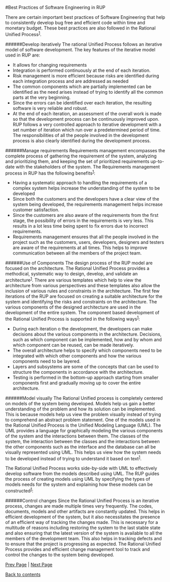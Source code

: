 #Best Practices of Software Engineering in RUP

There are certain important best practices of Software Engineering that help to consistently develop bug free and efficient code within time and monetary budget. These best practices are also followed in the Rational Unified Process<sup>[1]( https://github.com/Krithika-Balan2290/Rational-Unified-Process/blob/master/docs/refs.md)</sup>.

######Develop iteratively
The rational Unified Process follows an iterative model of software development. The key features of the iterative model used in RUP are:
+ It allows for changing requirements
+ Integration is performed continuously at the end of each iteration.
+ Risk management is more efficient because risks are identified during each integration process and are addressed as needed
+ The common components which are partially implemented can be identified as the need arises instead of trying to identify all the common parts at the very beginning.
+ Since the errors can be identified over each iteration, the resulting software is very reliable and robust.
+ At the end of each iteration, an assessment of the overall work is made so that the development process can be continuously improved upon.
RUP follows a very controlled approach to iterative development with a set number of iteration which run over a predetermined period of time. The responsibilities of all the people involved in the development process is also clearly identified during the development process.

######Manage requirements
Requirements management encompasses the complete process of gathering the requirement of the system, analyzing and prioritizing them, and keeping the set of prioritized requirements up-to-date with the stakeholders of the system. The Requirements management process in RUP has the following benefits<sup>[1]( https://github.com/Krithika-Balan2290/Rational-Unified-Process/blob/master/docs/refs.md)</sup>:
+ Having a systematic approach to handling the requirements of a complex system helps increase the understanding of the system to be developed
+ Since both the customers and the developers have a clear view of the system being developed, the requirements management helps increase customer satisfaction.
+ Since the customers are also aware of the requirements from the first stage, the possibility of errors in the requirements is very less. This results in a lot less time being spent to fix errors due to incorrect requirements.
+ Requirements management ensures that all the people involved in the project such as the customers, users, developers, designers and testers are aware of the requirements at all times. This helps to improve communication between all the members of the project team.

######Use of Components
The design process of the RUP model are focused on the architecture. The Rational Unified Process provides a methodical, systematic way to design, develop, and validate an architecture<sup>[1]( https://github.com/Krithika-Balan2290/Rational-Unified-Process/blob/master/docs/refs.md)</sup>. There are various templates which help to view the architecture from various perspectives and these templates also allow the inclusion of various rules and constraints in the architecture. The first few iterations of the RUP are focused on creating a suitable architecture for the system and identifying the risks and constraints on the architecture.
The various components of the designed architecture are used in the development of the entire system. The component based development of the Rational Unified Process is supported in the following ways<sup>[1]( https://github.com/Krithika-Balan2290/Rational-Unified-Process/blob/master/docs/refs.md)</sup>:
+ During each iteration o the development, the developers can make decisions about the various components in the architecture. Decisions, such as which component can be implemented, how and by whom and which component can be reused, can be made iteratively.
+ The overall architecture helps to specify which components need to be integrated with which other components and how the various components need to be layered.
+ Layers and subsystems are some of the concepts that can be used to structure the components in accordance with the architecture.
+ Testing is performed in the bottom-up approach starting from smaller components first and gradually moving up to cover the entire architecture.

######Model visually
The Rational Unified process is completely centered on models of the system being developed. Models help us gain a better understanding of the problem and how its solution can be implemented. This is because models help us view the problem visually instead of trying to comprehend an abstract problem statement.
One of the models used in the Rational Unified Process is the Unified Modeling Language (UML). The UML provides a language for graphically modeling the various components of the system and the interactions between them. The classes of the system, the interaction between the classes and the interactions between the other components such as the interface and the database can all be visually represented using UML. This helps us view how the system needs to be developed instead of trying to understand it based on text<sup>[1](https://github.com/Krithika-Balan2290/Rational-Unified-Process/blob/master/docs/refs.md)</sup>.

The Rational Unified Process works side-by-side with UML to effectively develop software from the models described using UML. The RUP guides the process of creating models using UML by specifying the types of models needs for the system and explaining how these models can be constructed<sup>[1]( https://github.com/Krithika-Balan2290/Rational-Unified-Process/blob/master/docs/refs.md)</sup>:

######Control changes
Since the Rational Unified Process is an iterative process, changes are made multiple times very frequently. The codes, documents, models and other artifacts are constantly updated. This helps in efficient development of the system, but it also necessitates the presence of an efficient way of tracking the changes made. This is necessary for a multitude of reasons including restoring the system to the last stable state and also ensuring that the latest version of the system is available to all the members of the development team. This also helps in tracking defects and to ensure that the project is progressing as expected. The Rational Unified Process provides and efficient change management tool to track and control the changes to the system being developed.

[Prev Page](https://github.com/Krithika-Balan2290/Rational-Unified-Process/blob/master/docs/building_blocks.md) | [Next Page](https://github.com/Krithika-Balan2290/Rational-Unified-Process/blob/master/docs/refs.md)
 
 [Back to contents](https://github.com/Krithika-Balan2290/Rational-Unified-Process/blob/master/Index.md)
